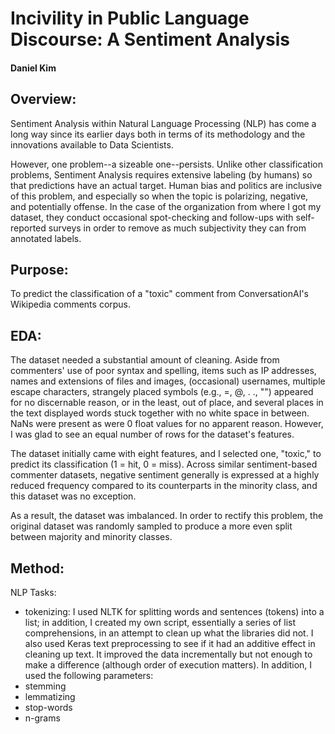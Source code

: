 # Incivility in Public Language Discourse: A Sentiment Analysis
#### Daniel Kim

## Overview:

Sentiment Analysis within Natural Language Processing (NLP) has come a long way since its earlier days both in terms of its methodology and the innovations available to Data Scientists.

However, one problem--a sizeable one--persists. Unlike other classification problems, Sentiment Analysis requires extensive labeling (by humans) so that predictions have an actual target. Human bias and politics are inclusive of this problem, and especially so when the topic is polarizing, negative, and potentially offense. In the case of the organization from where I got my dataset, they conduct occasional spot-checking and follow-ups with self-reported surveys in order to remove as much subjectivity they can from annotated labels.

## Purpose:

To predict the classification of a "toxic" comment from ConversationAI's Wikipedia comments corpus.

## EDA:

The dataset needed a substantial amount of cleaning. Aside from commenters' use of poor syntax and spelling, items such as IP addresses, names and extensions of files and images, (occasional) usernames, multiple escape characters, strangely placed symbols (e.g., =, @, . ., "") appeared for no discernable reason, or in the least, out of place, and several places in the text displayed words stuck together with no white space in between. NaNs were present as were 0 float values for no apparent reason. However, I was glad to see an equal number of rows for the dataset's features.

The dataset initially came with eight features, and I selected one, "toxic," to predict its classification (1 = hit, 0 = miss). Across similar sentiment-based commenter datasets, negative sentiment generally is expressed at a highly reduced frequency compared to its counterparts in the minority class, and this dataset was no exception.

As a result, the dataset was imbalanced. In order to rectify this problem, the original dataset was randomly sampled to produce a more even split between majority and minority classes.


## Method:

NLP Tasks:
- tokenizing: I used NLTK for splitting words and sentences (tokens) into a list; in addition, I created my own script, essentially a series of list comprehensions, in an attempt to clean up what the libraries did not. I also used Keras text preprocessing to see if it had an additive effect in cleaning up text. It improved the data incrementally but not enough to make a difference (although order of execution matters). In addition, I used the following parameters:  
- stemming
- lemmatizing
- stop-words
- n-grams
